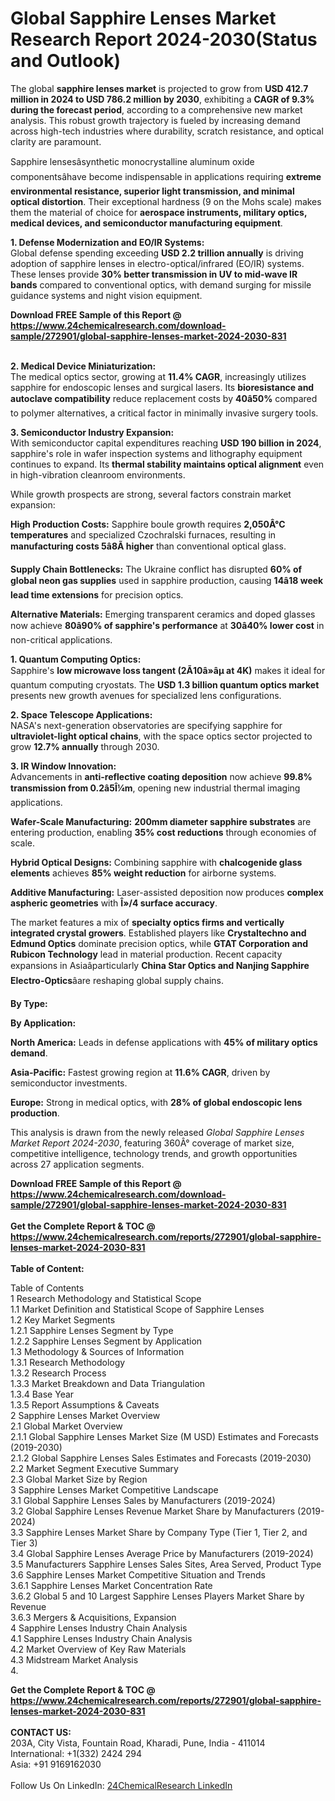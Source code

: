 <h1>Global Sapphire Lenses Market Research Report 2024-2030(Status and Outlook)</h1><p>The global <strong>sapphire lenses market</strong> is projected to grow from <strong>USD 412.7 million in 2024 to USD 786.2 million by 2030</strong>, exhibiting a <strong>CAGR of 9.3% during the forecast period</strong>, according to a comprehensive new market analysis. This robust growth trajectory is fueled by increasing demand across high-tech industries where durability, scratch resistance, and optical clarity are paramount.</p><p>Sapphire lensesâsynthetic monocrystalline aluminum oxide componentsâhave become indispensable in applications requiring <strong>extreme environmental resistance, superior light transmission, and minimal optical distortion</strong>. Their exceptional hardness (9 on the Mohs scale) makes them the material of choice for <strong>aerospace instruments, military optics, medical devices, and semiconductor manufacturing equipment</strong>.</p><p><strong>1. Defense Modernization and EO/IR Systems:</strong><br>
Global defense spending exceeding <strong>USD 2.2 trillion annually</strong> is driving adoption of sapphire lenses in electro-optical/infrared (EO/IR) systems. These lenses provide <strong>30% better transmission in UV to mid-wave IR bands</strong> compared to conventional optics, with demand surging for missile guidance systems and night vision equipment.</p><div><b>Download FREE Sample of this Report @ 
            <a href="https://www.24chemicalresearch.com/download-sample/272901/global-sapphire-lenses-market-2024-2030-831">
            https://www.24chemicalresearch.com/download-sample/272901/global-sapphire-lenses-market-2024-2030-831</a></b></div><br><p><strong>2. Medical Device Miniaturization:</strong><br>
The medical optics sector, growing at <strong>11.4% CAGR</strong>, increasingly utilizes sapphire for endoscopic lenses and surgical lasers. Its <strong>bioresistance and autoclave compatibility</strong> reduce replacement costs by <strong>40â50%</strong> compared to polymer alternatives, a critical factor in minimally invasive surgery tools.</p><p><strong>3. Semiconductor Industry Expansion:</strong><br>
With semiconductor capital expenditures reaching <strong>USD 190 billion in 2024</strong>, sapphire's role in wafer inspection systems and lithography equipment continues to expand. Its <strong>thermal stability maintains optical alignment</strong> even in high-vibration cleanroom environments.</p><p>While growth prospects are strong, several factors constrain market expansion:</p><p><strong>High Production Costs:</strong> Sapphire boule growth requires <strong>2,050Â°C temperatures</strong> and specialized Czochralski furnaces, resulting in <strong>manufacturing costs 5â8Ã higher</strong> than conventional optical glass.</p><p><strong>Supply Chain Bottlenecks:</strong> The Ukraine conflict has disrupted <strong>60% of global neon gas supplies</strong> used in sapphire production, causing <strong>14â18 week lead time extensions</strong> for precision optics.</p><p><strong>Alternative Materials:</strong> Emerging transparent ceramics and doped glasses now achieve <strong>80â90% of sapphire's performance</strong> at <strong>30â40% lower cost</strong> in non-critical applications.</p><p><strong>1. Quantum Computing Optics:</strong><br>
Sapphire's <strong>low microwave loss tangent (2Ã10â»âµ at 4K)</strong> makes it ideal for quantum computing cryostats. The <strong>USD 1.3 billion quantum optics market</strong> presents new growth avenues for specialized lens configurations.</p><p><strong>2. Space Telescope Applications:</strong><br>
NASA's next-generation observatories are specifying sapphire for <strong>ultraviolet-light optical chains</strong>, with the space optics sector projected to grow <strong>12.7% annually</strong> through 2030.</p><p><strong>3. IR Window Innovation:</strong><br>
Advancements in <strong>anti-reflective coating deposition</strong> now achieve <strong>99.8% transmission from 0.2â5Î¼m</strong>, opening new industrial thermal imaging applications.</p><p><strong>Wafer-Scale Manufacturing:</strong> <strong>200mm diameter sapphire substrates</strong> are entering production, enabling <strong>35% cost reductions</strong> through economies of scale.</p><p><strong>Hybrid Optical Designs:</strong> Combining sapphire with <strong>chalcogenide glass elements</strong> achieves <strong>85% weight reduction</strong> for airborne systems.</p><p><strong>Additive Manufacturing:</strong> Laser-assisted deposition now produces <strong>complex aspheric geometries</strong> with <strong>Î»/4 surface accuracy</strong>.</p><p>The market features a mix of <strong>specialty optics firms and vertically integrated crystal growers</strong>. Established players like <strong>Crystaltechno and Edmund Optics</strong> dominate precision optics, while <strong>GTAT Corporation and Rubicon Technology</strong> lead in material production. Recent capacity expansions in Asiaâparticularly <strong>China Star Optics and Nanjing Sapphire Electro-Optics</strong>âare reshaping global supply chains.</p><p><strong>By Type:</strong></p><p><strong>By Application:</strong></p><p><strong>North America:</strong> Leads in defense applications with <strong>45% of military optics demand</strong>.</p><p><strong>Asia-Pacific:</strong> Fastest growing region at <strong>11.6% CAGR</strong>, driven by semiconductor investments.</p><p><strong>Europe:</strong> Strong in medical optics, with <strong>28% of global endoscopic lens production</strong>.</p><p>This analysis is drawn from the newly released <em>Global Sapphire Lenses Market Report 2024-2030</em>, featuring 360Â° coverage of market size, competitive intelligence, technology trends, and growth opportunities across 27 application segments.</p><div><b>Download FREE Sample of this Report @ 
            <a href="https://www.24chemicalresearch.com/download-sample/272901/global-sapphire-lenses-market-2024-2030-831">
            https://www.24chemicalresearch.com/download-sample/272901/global-sapphire-lenses-market-2024-2030-831</a></b></div><br><div><b>Get the Complete Report & TOC @ 
            <a href="https://www.24chemicalresearch.com/reports/272901/global-sapphire-lenses-market-2024-2030-831">
            https://www.24chemicalresearch.com/reports/272901/global-sapphire-lenses-market-2024-2030-831</a></b></div><br>
            <b>Table of Content:</b><p>Table of Contents<br />
1 Research Methodology and Statistical Scope<br />
1.1 Market Definition and Statistical Scope of Sapphire Lenses<br />
1.2 Key Market Segments<br />
1.2.1 Sapphire Lenses Segment by Type<br />
1.2.2 Sapphire Lenses Segment by Application<br />
1.3 Methodology & Sources of Information<br />
1.3.1 Research Methodology<br />
1.3.2 Research Process<br />
1.3.3 Market Breakdown and Data Triangulation<br />
1.3.4 Base Year<br />
1.3.5 Report Assumptions & Caveats<br />
2 Sapphire Lenses Market Overview<br />
2.1 Global Market Overview<br />
2.1.1 Global Sapphire Lenses Market Size (M USD) Estimates and Forecasts (2019-2030)<br />
2.1.2 Global Sapphire Lenses Sales Estimates and Forecasts (2019-2030)<br />
2.2 Market Segment Executive Summary<br />
2.3 Global Market Size by Region<br />
3 Sapphire Lenses Market Competitive Landscape<br />
3.1 Global Sapphire Lenses Sales by Manufacturers (2019-2024)<br />
3.2 Global Sapphire Lenses Revenue Market Share by Manufacturers (2019-2024)<br />
3.3 Sapphire Lenses Market Share by Company Type (Tier 1, Tier 2, and Tier 3)<br />
3.4 Global Sapphire Lenses Average Price by Manufacturers (2019-2024)<br />
3.5 Manufacturers Sapphire Lenses Sales Sites, Area Served, Product Type<br />
3.6 Sapphire Lenses Market Competitive Situation and Trends<br />
3.6.1 Sapphire Lenses Market Concentration Rate<br />
3.6.2 Global 5 and 10 Largest Sapphire Lenses Players Market Share by Revenue<br />
3.6.3 Mergers & Acquisitions, Expansion<br />
4 Sapphire Lenses Industry Chain Analysis<br />
4.1 Sapphire Lenses Industry Chain Analysis<br />
4.2 Market Overview of Key Raw Materials<br />
4.3 Midstream Market Analysis<br />
4.</p><div><b>Get the Complete Report & TOC @ 
            <a href="https://www.24chemicalresearch.com/reports/272901/global-sapphire-lenses-market-2024-2030-831">
            https://www.24chemicalresearch.com/reports/272901/global-sapphire-lenses-market-2024-2030-831</a></b></div><br><b>CONTACT US:</b><br>
            203A, City Vista, Fountain Road, Kharadi, Pune, India - 411014<br>
            International: +1(332) 2424 294<br>
            Asia: +91 9169162030 <br><br>
            Follow Us On LinkedIn: <a href="https://www.linkedin.com/company/24chemicalresearch/">24ChemicalResearch LinkedIn</a>